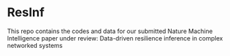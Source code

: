 # ResInf
This repo contains the codes and data for our submitted Nature Machine Intelligence paper under review: Data-driven resilience inference in complex networked systems
